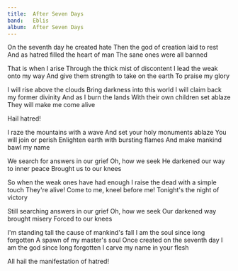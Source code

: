 ```yaml
---
title:  After Seven Days
band:   Eblis
album:  After Seven Days
---
```


On the seventh day he created hate
Then the god of creation laid to rest
And as hatred filled the heart of man
The sane ones were all banned

That is when I arise
Through the thick mist of discontent
I lead the weak onto my way
And give them strength to take on the earth
To praise my glory

I will rise above the clouds
Bring darkness into this world
I will claim back my former divinity
And as I burn the lands
With their own children set ablaze
They will make me come alive

Hail hatred!

I raze the mountains with a wave
And set your holy monuments ablaze
You will join or perish
Enlighten earth with bursting flames
And make mankind bawl my name

We search for answers in our grief
Oh, how we seek
He darkened our way to inner peace
Brought us to our knees

So when the weak ones have had enough
I raise the dead with a simple touch
They're alive!
Come to me, kneel before me!
Tonight's the night of victory

Still searching answers in our grief
Oh, how we seek
Our darkened way brought misery
Forced to our knees

I'm standing tall
the cause of mankind's fall
I am the soul since long forgotten
A spawn of my master's soul
Once created on the seventh day
I am the god since long forgotten
I carve my name in your flesh

All hail the manifestation of hatred!